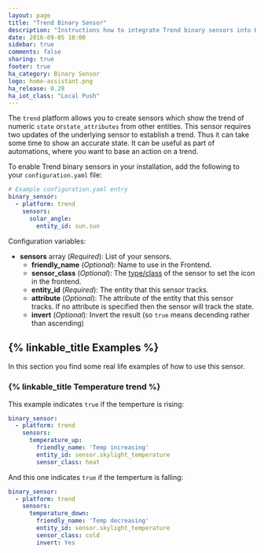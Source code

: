 ```yaml
---
layout: page
title: "Trend Binary Sensor"
description: "Instructions how to integrate Trend binary sensors into Home Assistant."
date: 2016-09-05 10:00
sidebar: true
comments: false
sharing: true
footer: true
ha_category: Binary Sensor
logo: home-assistant.png
ha_release: 0.28
ha_iot_class: "Local Push"
---
```


The `trend` platform allows you to create sensors which show the trend of numeric `state` or`state_attributes` from other entities. This sensor requires two updates of the underlying sensor to establish a trend. Thus it can take some time to show an accurate state. It can be useful as part of automations, where you want to base an action on a trend.

To enable Trend binary sensors in your installation, add the following to your `configuration.yaml` file:

```yaml
# Example configuration.yaml entry
binary_sensor:
  - platform: trend
    sensors:
      solar_angle:
        entity_id: sun.sun
```

Configuration variables:

- **sensors** array (*Required*): List of your sensors.
  - **friendly_name** (*Optional*): Name to use in the Frontend.
  - **sensor_class** (*Optional*): The [type/class](/components/binary_sensor/) of the sensor to set the icon in the frontend.
  - **entity_id** (*Required*): The entity that this sensor tracks.
  - **attribute** (*Optional*): The attribute of the entity that this sensor tracks. If no attribute is specified then the sensor will track the state.
  - **invert** (*Optional*): Invert the result (so `true` means decending rather than ascending)

## {% linkable_title Examples %}

In this section you find some real life examples of how to use this sensor.

### {% linkable_title Temperature trend %}

This example indicates `true` if the temperture is rising:

```yaml
binary_sensor:
  - platform: trend
    sensors:
      temperature_up:
        friendly_name: 'Temp increasing'
        entity_id: sensor.skylight_temperature
        sensor_class: heat
```

And this one indicates `true` if the temperture is falling:

```yaml
binary_sensor:
  - platform: trend
    sensors:
      temperature_down:
        friendly_name: 'Temp decreasing'
        entity_id: sensor.skylight_temperature
        sensor_class: cold
        invert: Yes
```
